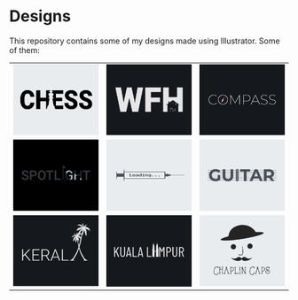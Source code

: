 # Designs
This repository contains some of my designs made using Illustrator.
Some of them:
<table>
    <tr>
      <td><img src="2020-11/png/20.11.2020.png"></td>
      <td><img src="2021-01/png/05.01.2021.png"></td>
      <td><img src="2020-12/png/12.12.2020.png"></td>
    </tr>
    <tr>
      <td><img src="2020-11/png/21.11.2020.png"></td>
      <td><img src="2020-11/png/30.11.2020.png"></td>
      <td><img src="2020-12/png/02.12.2020.png"></td>
    </tr>
    <tr>
      <td><img src="2020-12/png/25.12.2020.png"></td>
      <td><img src="2020-12/png/29.12.2020.png"></td>
      <td><img src="2020-11/png/18.11.2020.png"></td>
    </tr>
</table>
